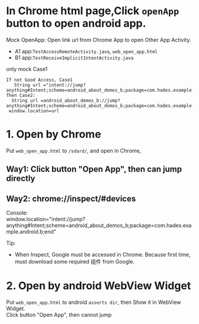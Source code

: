 
# In Chrome html page,Click `openApp` button to open android app.
Mock OpenApp: Open link url from Chrome App to open Other App Activity.  

- A1 app:`TestAccessRemoteActivity.java`,  `web_open_app.html`
- B1 app:`TestReceiveImplicitIntentActivity.java`

only mock Case1

```
If not Good Access, Case1
   String url ="intent://jump?anything#Intent;scheme=android_about_demos_b;package=com.hades.example.android.b;end"
Then Case2:
  String url =android_about_demos_b://jump?anything#Intent;scheme=android_about_demos_b;package=com.hades.example.android.b;end
 window.location=url
```


# 1. Open by Chrome 
Put `web_open_app.html` to `/sdard/`,  and open in Chrome,   
## Way1: Click button "Open App", then  can jump directly
## Way2: chrome://inspect/#devices
Console:  
window.location="intent://jump?anything#Intent;scheme=android_about_demos_b;package=com.hades.example.android.b;end"

Tip:  
- When Inspect, Google must be accessed in Chrome. Because first time, must download some required 组件 from Google.

# 2. Open by android WebView Widget 
Put `web_open_app.html`  to android `asserts dir`, then Show it in WebView Widget.  
Click button "Open App", then  cannot jump 
